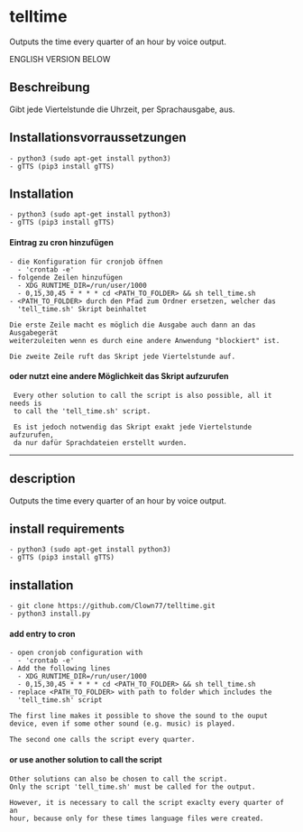 # telltime
Outputs the time every quarter of an hour by voice output.


ENGLISH VERSION BELOW

## Beschreibung

   Gibt jede Viertelstunde die Uhrzeit, per Sprachausgabe, aus.

## Installationsvorraussetzungen
   
    - python3 (sudo apt-get install python3)
    - gTTS (pip3 install gTTS)

## Installation

    - python3 (sudo apt-get install python3)
    - gTTS (pip3 install gTTS)

#### Eintrag zu cron hinzufügen
	 
	- die Konfiguration für cronjob öffnen
	  - 'crontab -e'
	- folgende Zeilen hinzufügen
	  - XDG_RUNTIME_DIR=/run/user/1000
   	  - 0,15,30,45 * * * * cd <PATH_TO_FOLDER> && sh tell_time.sh
	- <PATH_TO_FOLDER> durch den Pfad zum Ordner ersetzen, welcher das
	  'tell_time.sh' Skript beinhaltet

	Die erste Zeile macht es möglich die Ausgabe auch dann an das Ausgabegerät
	weiterzuleiten wenn es durch eine andere Anwendung "blockiert" ist.

	Die zweite Zeile ruft das Skript jede Viertelstunde auf.

#### oder nutzt eine andere Möglichkeit das Skript aufzurufen

	 Every other solution to call the script is also possible, all it needs is
	 to call the 'tell_time.sh' script.

	 Es ist jedoch notwendig das Skript exakt jede Viertelstunde aufzurufen,
	 da nur dafür Sprachdateien erstellt wurden.

-------------------------------------

## description
   Outputs the time every quarter of an hour by voice output.

## install requirements
   
    - python3 (sudo apt-get install python3)
    - gTTS (pip3 install gTTS)

## installation

    - git clone https://github.com/Clown77/telltime.git
    - python3 install.py

#### add entry to cron

    - open cronjob configuration with	
   	  - 'crontab -e'
    - Add the following lines
   	  - XDG_RUNTIME_DIR=/run/user/1000
   	  - 0,15,30,45 * * * * cd <PATH_TO_FOLDER> && sh tell_time.sh
	- replace <PATH_TO_FOLDER> with path to folder which includes the
   	  'tell_time.sh' script

    The first line makes it possible to shove the sound to the ouput
    device, even if some other sound (e.g. music) is played.

    The second one calls the script every quarter.

#### or use another solution to call the script

	Other solutions can also be chosen to call the script.
	Only the script 'tell_time.sh' must be called for the output.

	However, it is necessary to call the script exaclty every quarter of an
	hour, because only for these times language files were created.
